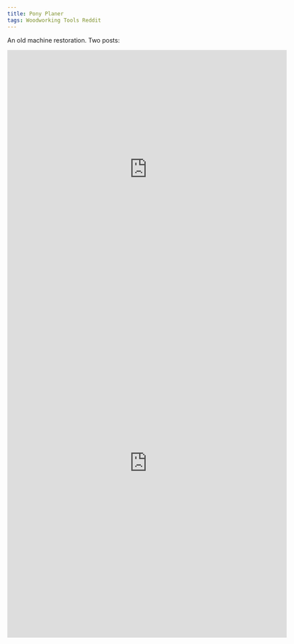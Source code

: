```yaml
---
title: Pony Planer
tags: Woodworking Tools Reddit
---
```

An old machine restoration.  Two posts:
<!--more-->

<iframe id="reddit-embed" src="https://www.redditmedia.com/r/Vintagetools/comments/geau5n/pony_planer_i_grew_up_with_it_and_dad_just_handed/?ref_source=embed&amp;ref=share&amp;embed=true" sandbox="allow-scripts allow-same-origin allow-popups" style="border: none;" height="546" width="640" scrolling="no"></iframe>


<iframe id="owwm-embed" src="https://owwm.org/viewtopic.php?f=1&t=214585" sandbox="allow-scripts allow-same-origin allow-popups" style="border: none;" height="800" width="640" scrolling="yes"></iframe>
